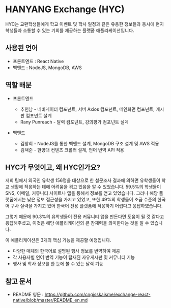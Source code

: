 # HANYANG Exchange (HYC)
 HYC는 교환학생들에게 학교 이벤트 및 학사 일정과 같은 유용한 정보들과 동시에 현지 학생들과 소통할 수 있는 기회를 제공하는 플랫폼 애플리케이션입니다.
  
## 사용된 언어
 - 프론트엔드 : React Native
 - 백엔드 : NodeJS, MongoDB, AWS
  
## 역할 배분
 - 프론트엔드
   - 추헌남 - 네비게이터 컴포넌트, 서버 Axios 컴포넌트, 메인화면 컴포넌트, 게시판 컴포넌트 설계
   - Rany Punreach - 달력 컴포넌트, 강의평가 컴포넌트 설계
   
 - 백엔드
   - 김창희 - NodeJS를 통한 백엔드 설계, MongoDB 구조 설계 및 AWS 적용
   - 김택준 - 한양대 컨텐츠 크롤러 설계, 언어 번역 API 적용
  
## HYC가 무엇이고, 왜 HYC인가요?
 저희 팀에서 외국인 유학생 156명을 대상으로 한 설문조사 결과에 의하면 유학생들이 학교 생활에 적응하는 데에 어려움을 겪고 있음을 알 수 있었습니다. 59.5%의 학생들이 SNS, 이메일, 커뮤니티 사이트나 앱을 통해서 정보를 얻고 있었습니다. 그러나 해당 플랫폼에서는 낮은 정보 접근성을 가지고 있었고, 또한 49%의 학생들이 초급 수준의 한국어 구사 실력을 가지고 있어 한국어 전용 플랫폼에 적응하기 어렵다고 응답하였습니다.  
 
 그렇기 때문에 90.3%의 유학생들이 전용 커뮤니티 앱을 만든다면 도움이 될 것 같다고 응답해주셨고, 이것은 해당 애플리케이션의 큰 잠재력을 의미한다는 것을 알 수 있습니다.  
 
  이 애플리케이션은 3개의 핵심 기능을 제공할 예정입니다.
   - 다양한 매체의 한국어로 설명된 행사 정보를 번역하여 제공
   - 각 사용자별 언어 번역 기능이 탑재된 자유게시판 및 커뮤니티 기능
   - 행사 및 학사 정보를 한 눈에 볼 수 있는 달력 기능

## 참고 문서
 - README 영문 : https://github.com/cngjsskaisme/exchange-react-native/blob/master/README_en.md
